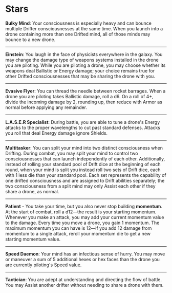 # Stars

**Bulky Mind**: Your consciousness is especially heavy and can bounce multiple Drifter consciousnesses at the same time. When you launch into a drone containing more than one Drifted  mind, all of those minds may bounce to a new drone.

---

**Einstein**: You laugh in the face of physicists everywhere in the galaxy. You may change the damage type of weapons systems installed in the drone you are piloting. While you are piloting a drone, you may choose whether its weapons deal Ballistic or Energy damage; your choice remains true for other Drifted consciousnesses that may be sharing the drone with you.

---

**Evasive Flyer**: You can thread the needle between rocket barrages. When a drone you are piloting takes Ballistic damage, roll a d6. On a roll of 4+, divide the incoming damage by 2, rounding up, then reduce with Armor as normal before applying any remainder.

---

**L.A.S.E.R Specialist**: During battle, you are able to tune a drone's Energy attacks to the proper wavelengths to cut past standard defenses. Attacks you roll that deal Energy damage ignore Shields.

---

**Multitasker**: You can split your mind into two distinct consciousness when Drifting. During combat, you may split your mind to control two consciousnesses that can launch independently of each other. Additionally, instead of rolling your standard pool of Drift dice at the beginning of each round, when your mind is split you instead roll two sets of Drift dice, each with 1 less die than your standard pool. Each set represents the capability of one drifted consciousness and are assigned to Drift abilities separately; the two consciousness from a split mind may only Assist each other if they share a drone, as normal.

---

**Patient** - You take your time, but you also never stop building **momentum**. At the start of combat, roll a d12—the result is your starting momentum. Whenever you make an attack, you may add your current momentum value to the damage. Every time you move a drone, you gain 1 momentum. The maximum momentum you can have is 12—if you add 12 damage from momentum to a single attack, reroll your momentum die to get a new starting momentum value.

---

**Speed Daemon**: Your mind has an infectious sense of hurry. You may move or maneuver a sum of 5 additional hexes or hex faces than the drone you are currently piloting's Speed value.

---

**Tactician**: You are adept at understanding and directing the flow of battle. You may Assist another drifter without needing to share a drone with them.
